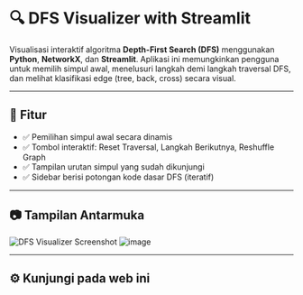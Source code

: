 # 🔍 DFS Visualizer with Streamlit

Visualisasi interaktif algoritma **Depth-First Search (DFS)** menggunakan **Python**, **NetworkX**, dan **Streamlit**. Aplikasi ini memungkinkan pengguna untuk memilih simpul awal, menelusuri langkah demi langkah traversal DFS, dan melihat klasifikasi edge (tree, back, cross) secara visual.

---

## 🚀 Fitur

- ✅ Pemilihan simpul awal secara dinamis
- ✅ Tombol interaktif: Reset Traversal, Langkah Berikutnya, Reshuffle Graph
- ✅ Tampilan urutan simpul yang sudah dikunjungi
- ✅ Sidebar berisi potongan kode dasar DFS (iteratif)
---

## 📷 Tampilan Antarmuka

![DFS Visualizer Screenshot](screenshot.png)
![image](https://github.com/user-attachments/assets/b4ab385c-182a-4e2b-83df-9f13dc1a70a5)


---

## ⚙️ Kunjungi pada web ini
###
